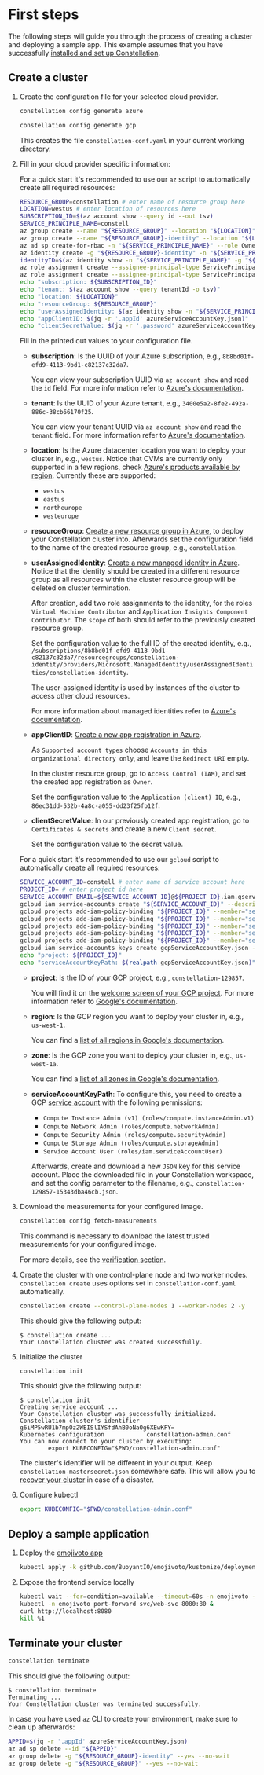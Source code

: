 # First steps

The following steps will guide you through the process of creating a cluster and deploying a sample app. This example assumes that you have successfully [installed and set up Constellation](install.md).

## Create a cluster

1. Create the configuration file for your selected cloud provider.

    <tabs>
    <tabItem value="azure" label="Azure" default>

    ```bash
    constellation config generate azure
    ```

    </tabItem>
    <tabItem value="gcp" label="GCP">

    ```bash
    constellation config generate gcp
    ```

    </tabItem>
    </tabs>

    This creates the file `constellation-conf.yaml` in your current working directory.

2.  Fill in your cloud provider specific information:

    <tabs>
    <tabItem value="azure-cli" label="Azure (CLI)" default>

    For a quick start it's recommended to use our `az` script to automatically create all required resources:

    ```bash
    RESOURCE_GROUP=constellation # enter name of resource group here
    LOCATION=westus # enter location of resources here
    SUBSCRIPTION_ID=$(az account show --query id --out tsv)
    SERVICE_PRINCIPLE_NAME=constell
    az group create --name "${RESOURCE_GROUP}" --location "${LOCATION}"
    az group create --name "${RESOURCE_GROUP}-identity" --location "${LOCATION}"
    az ad sp create-for-rbac -n "${SERVICE_PRINCIPLE_NAME}" --role Owner --scopes "/subscriptions/${SUBSCRIPTION_ID}/resourceGroups/${RESOURCE_GROUP}" | tee azureServiceAccountKey.json
    az identity create -g "${RESOURCE_GROUP}-identity" -n "${SERVICE_PRINCIPLE_NAME}"
    identityID=$(az identity show -n "${SERVICE_PRINCIPLE_NAME}" -g "${RESOURCE_GROUP}-identity" --query principalId --out tsv)
    az role assignment create --assignee-principal-type ServicePrincipal --assignee-object-id "${identityID}" --role 'Virtual Machine Contributor' --scope "/subscriptions/${SUBSCRIPTION_ID}"
    az role assignment create --assignee-principal-type ServicePrincipal --assignee-object-id "${identityID}" --role 'Application Insights Component Contributor' --scope "/subscriptions/${SUBSCRIPTION_ID}"
    echo "subscription: ${SUBSCRIPTION_ID}"
    echo "tenant: $(az account show --query tenantId -o tsv)"
    echo "location: ${LOCATION}"
    echo "resourceGroup: ${RESOURCE_GROUP}"
    echo "userAssignedIdentity: $(az identity show -n "${SERVICE_PRINCIPLE_NAME}" -g "${RESOURCE_GROUP}-identity" --query id --out tsv)"
    echo "appClientID: $(jq -r '.appId' azureServiceAccountKey.json)"
    echo "clientSecretValue: $(jq -r '.password' azureServiceAccountKey.json)"
    ```

    Fill in the printed out values to your configuration file.

    </tabItem>
    <tabItem value="azure-portal" label="Azure (Portal)">

    * **subscription**: Is the UUID of your Azure subscription, e.g., `8b8bd01f-efd9-4113-9bd1-c82137c32da7`.

        You can view your subscription UUID via `az account show` and read the `id` field. For more information refer to [Azure's documentation](https://docs.microsoft.com/en-us/azure/azure-portal/get-subscription-tenant-id#find-your-azure-subscription).

    * **tenant**: Is the UUID of your Azure tenant, e.g., `3400e5a2-8fe2-492a-886c-38cb66170f25`.

        You can view your tenant UUID via `az account show` and read the `tenant` field. For more information refer to [Azure's documentation](https://docs.microsoft.com/en-us/azure/azure-portal/get-subscription-tenant-id#find-your-azure-ad-tenant).

    * **location**: Is the Azure datacenter location you want to deploy your cluster in, e.g., `westus`. Notice that CVMs are currently only supported in a few regions, check [Azure's products available by region](https://azure.microsoft.com/en-us/global-infrastructure/services/?products=virtual-machines&regions=all). Currently these are supported:

        * `westus`
        * `eastus`
        * `northeurope`
        * `westeurope`

    * **resourceGroup**: [Create a new resource group in Azure](https://portal.azure.com/#create/Microsoft.ResourceGroup), to deploy your Constellation cluster into. Afterwards set the configuration field to the name of the created resource group, e.g., `constellation`.

    * **userAssignedIdentity**: [Create a new managed identity in Azure](https://portal.azure.com/#create/Microsoft.ManagedIdentity). Notice that the identity should be created in a different resource group as all resources within the cluster resource group will be deleted on cluster termination.

        After creation, add two role assignments to the identity, for the roles `Virtual Machine Contributor` and `Application Insights Component Contributor`. The `scope` of both should refer to the previously created resource group.

        Set the configuration value to the full ID of the created identity, e.g., `/subscriptions/8b8bd01f-efd9-4113-9bd1-c82137c32da7/resourcegroups/constellation-identity/providers/Microsoft.ManagedIdentity/userAssignedIdentities/constellation-identity`.

        The user-assigned identity is used by instances of the cluster to access other cloud resources.

        For more information about managed identities refer to [Azure's documentation](https://docs.microsoft.com/en-us/azure/active-directory/managed-identities-azure-resources/how-manage-user-assigned-managed-identities).

    * **appClientID**: [Create a new app registration in Azure](https://portal.azure.com/#view/Microsoft_AAD_RegisteredApps/CreateApplicationBlade/quickStartType~/null/isMSAApp~/false).

        As `Supported account types` choose `Accounts in this organizational directory only`, and leave the `Redirect URI` empty.

        In the cluster resource group, go to `Access Control (IAM)`, and set the created app registration as `Owner`.

        Set the configuration value to the `Application (client) ID`, e.g., `86ec31dd-532b-4a8c-a055-dd23f25fb12f`.

    * **clientSecretValue**: In our previously created app registration, go to `Certificates & secrets` and create a new `Client secret`.

        Set the configuration value to the secret value.

    </tabItem>
    <tabItem value="gcp-cli" label="GCP (CLI)">

    For a quick start it's recommended to use our `gcloud` script to automatically create all required resources:

    ```bash
    SERVICE_ACCOUNT_ID=constell # enter name of service account here
    PROJECT_ID= # enter project id here
    SERVICE_ACCOUNT_EMAIL=${SERVICE_ACCOUNT_ID}@${PROJECT_ID}.iam.gserviceaccount.com
    gcloud iam service-accounts create "${SERVICE_ACCOUNT_ID}" --description="Service account used inside Constellation" --display-name="Constellation service account" --project="${PROJECT_ID}"
    gcloud projects add-iam-policy-binding "${PROJECT_ID}" --member="serviceAccount:${SERVICE_ACCOUNT_EMAIL}" --role='roles/compute.instanceAdmin.v1'
    gcloud projects add-iam-policy-binding "${PROJECT_ID}" --member="serviceAccount:${SERVICE_ACCOUNT_EMAIL}" --role='roles/compute.networkAdmin'
    gcloud projects add-iam-policy-binding "${PROJECT_ID}" --member="serviceAccount:${SERVICE_ACCOUNT_EMAIL}" --role='roles/compute.securityAdmin'
    gcloud projects add-iam-policy-binding "${PROJECT_ID}" --member="serviceAccount:${SERVICE_ACCOUNT_EMAIL}" --role='roles/compute.storageAdmin'
    gcloud projects add-iam-policy-binding "${PROJECT_ID}" --member="serviceAccount:${SERVICE_ACCOUNT_EMAIL}" --role='roles/iam.serviceAccountUser'
    gcloud iam service-accounts keys create gcpServiceAccountKey.json --iam-account="${SERVICE_ACCOUNT_EMAIL}"
    echo "project: ${PROJECT_ID}"
    echo "serviceAccountKeyPath: $(realpath gcpServiceAccountKey.json)"
    ```

    </tabItem>
    <tabItem value="gcp-console" label="GCP (Console)">

    * **project**: Is the ID of your GCP project, e.g., `constellation-129857`.

        You will find it on the [welcome screen of your GCP project](https://console.cloud.google.com/welcome). For more information refer to [Google's documentation](https://support.google.com/googleapi/answer/7014113).

    * **region**: Is the GCP region you want to deploy your cluster in, e.g., `us-west-1`.

        You can find a [list of all regions in Google's documentation](https://cloud.google.com/compute/docs/regions-zones#available).

    * **zone**: Is the GCP zone you want to deploy your cluster in, e.g., `us-west-1a`.

        You can find a [list of all zones in Google's documentation](https://cloud.google.com/compute/docs/regions-zones#available).

    * **serviceAccountKeyPath**: To configure this, you need to create a GCP [service account](https://cloud.google.com/iam/docs/service-accounts) with the following permissions:

        - `Compute Instance Admin (v1) (roles/compute.instanceAdmin.v1)`
        - `Compute Network Admin (roles/compute.networkAdmin)`
        - `Compute Security Admin (roles/compute.securityAdmin)`
        - `Compute Storage Admin (roles/compute.storageAdmin)`
        - `Service Account User (roles/iam.serviceAccountUser)`

        Afterwards, create and download a new `JSON` key for this service account. Place the downloaded file in your Constellation workspace, and set the config parameter to the filename, e.g., `constellation-129857-15343dba46cb.json`.

    </tabItem>
    </tabs>

3. Download the measurements for your configured image.

    ```bash
    constellation config fetch-measurements
    ```

    This command is necessary to download the latest trusted measurements for your configured image.

    For more details, see the [verification section](../workflows/verify.md).

4. Create the cluster with one control-plane node and two worker nodes. `constellation create` uses options set in `constellation-conf.yaml` automatically.

    ```bash
    constellation create --control-plane-nodes 1 --worker-nodes 2 -y
    ```

    This should give the following output:

    ```shell-session
    $ constellation create ...
    Your Constellation cluster was created successfully.
    ```

5. Initialize the cluster

    ```bash
    constellation init
    ```

    This should give the following output:

    ```shell-session
    $ constellation init
    Creating service account ...
    Your Constellation cluster was successfully initialized.
    Constellation cluster's identifier  g6iMP5wRU1b7mpOz2WEISlIYSfdAhB0oNaOg6XEwKFY=
    Kubernetes configuration            constellation-admin.conf
    You can now connect to your cluster by executing:
            export KUBECONFIG="$PWD/constellation-admin.conf"
    ```

    The cluster's identifier will be different in your output.
    Keep `constellation-mastersecret.json` somewhere safe.
    This will allow you to [recover your cluster](../workflows/recovery.md) in case of a disaster.

6. Configure kubectl

    ```bash
    export KUBECONFIG="$PWD/constellation-admin.conf"
    ```

## Deploy a sample application

1. Deploy the [emojivoto app](https://github.com/BuoyantIO/emojivoto)

    ```bash
    kubectl apply -k github.com/BuoyantIO/emojivoto/kustomize/deployment
    ```

2. Expose the frontend service locally

    ```bash
    kubectl wait --for=condition=available --timeout=60s -n emojivoto --all deployments
    kubectl -n emojivoto port-forward svc/web-svc 8080:80 &
    curl http://localhost:8080
    kill %1
    ```

## Terminate your cluster

```bash
constellation terminate
```

This should give the following output:

```shell-session
$ constellation terminate
Terminating ...
Your Constellation cluster was terminated successfully.
```

In case you have used `az` CLI to create your environment, make sure to clean up afterwards:

```bash
APPID=$(jq -r '.appId' azureServiceAccountKey.json)
az ad sp delete --id "${APPID}"
az group delete -g "${RESOURCE_GROUP}-identity" --yes --no-wait
az group delete -g "${RESOURCE_GROUP}" --yes --no-wait
```
